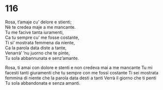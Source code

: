 # 116
  
Rosa, t’amaje cu’ delore e stienti;  
Nè te credea maje a me mancante.  
Tu me facive tanta iuramenti,  
Ca tu sempre cu’ me fosse costante,  
Ti si’ mostrata femmena da niente,  
Ca la parola data diste a tante,  
Venarrà’ ’nu juorno che te pinte,  
Tu sola abbannunata e senz’amante.

Rosa, ti amai con dolore e stenti
e non credeva mai a me mancante 
Tu mi facesti tanti giuramenti
che tu sempre con me fossi costante
Ti sei mostrata femmina di niente
che la parola data desti a tanti
Verrà il giorno che ti penti
Tu sola abbandonata e senza amanti.

